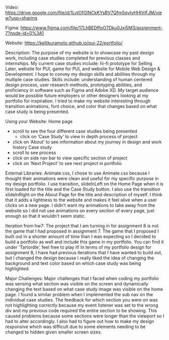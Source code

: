 Video: https://drive.google.com/file/d/1LvtOfGlNCkKYsBV7Qfm5qyIyHHlViFJM/view?usp=sharing 

Figma: 
https://www.figma.com/file/17LhBEDffpO7Dku0Jxj5M3/assignment-7?node-id=0%3A1 

Website:
https://kellikuramoto.github.io/pui-22/portfolio/ 

Description:
The purpose of my website is to showcase my past design work, including case studies completed for previous classes and internships. My current case studies include: hi-fi prototype for Selling Later, website for PUI, game for PUI, and website for Mobile Web Design & Development. I hope to convey my design skills and abilities through my multiple case studies. Skills include: understanding of human centered design process, user research methods, prototyping abilities, and proficiency in software such as Figma and Adobe XD. My target audience would be possible future employers or other designers looking at my portfolio for inspiration. I tried to make my website interesting through transition animations, font choice, and color that changes based on what case study is being presented.

Using your Website:
Home page
- scroll to see the four different case studies being presented
    - click on ‘Case Study’ to view in depth process of project
- click on ‘About’ to see information about my journey in design and work history
Case study
- scroll to see process
- click on side nav bar to view specific section of project
- click on ‘Next Project’ to see next project in portfolio 

External Libraries:
Animate.css, I chose to use Animate.css because I thought their animations were clean and useful for my specific purpose in my design portfolio. I use transition, slideInLeft on the Home Page when it is first loaded for the title and the Case Study button. I also use the transition slideInRight on the About Page for the title and description of myself. I think that it adds a lightness to the website and makes it feel alive when a user clicks on a new page. I didn’t want my animations to take away from the website so I did not use animations on every section of every page, just enough so that it wouldn’t seem static.

Iteration from hw7:
The project that I am turning in for assignment 8 is not the game that I had proposed in assignment 7. The game that I proposed I built out in a shorter amount of time than I was expecting so I decided to build a portfolio as well and include this game in my portfolio. You can find it under ‘Tartordle’, feel free to play it! In terms of my portfolio design for assignment 8, I have had previous iterations that I have wanted to build out, but I changed the design because I really liked the idea of changing the background and text color based on which case study was being highlighted. 

Major Challenges:
Major challenges that I faced when coding my portfolio was sensing what section was visible on the screen and dynamically changing the text based on what case study image was visible on the home page. I found a similar problem when I implemented the sub nav on the individual case studies. The feedback for which section you were on was not highlighting correctly because my event listener was set to the wrong div and my previous code required the entire section to be showing. This caused problems because some sections were longer than the viewport so I had to alter accordingly. I also had to figure out how to make my design responsive which was difficult due to some elements needing to be changed to hidden given smaller screen sizes.

